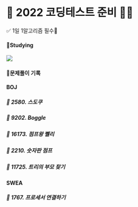 # 💯 2022 코딩테스트 준비 📝💯

✅ 1일 1알고리즘 필수💖

#### 📝Studying

<img src="https://img.shields.io/badge/C++-Solutions-blue.svg?style=flat&logo=c%2B%2B"/>



#### 🧾문제풀이 기록

#### BOJ

##### 🌱 2580. 스도쿠
##### 🌱 9202. Boggle
##### 🌱 16173. 점프왕 쩰리
##### 🌱 2210. 숫자판 점프
##### 🌱 11725. 트리의 부모 찾기


#### SWEA
##### 🌱 1767. 프로세서 연결하기
